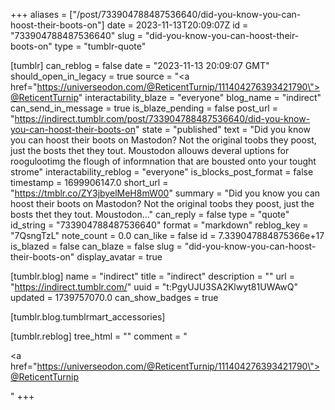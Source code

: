 +++
aliases = ["/post/733904788487536640/did-you-know-you-can-hoost-their-boots-on"]
date = 2023-11-13T20:09:07Z
id = "733904788487536640"
slug = "did-you-know-you-can-hoost-their-boots-on"
type = "tumblr-quote"

[tumblr]
can_reblog = false
date = "2023-11-13 20:09:07 GMT"
should_open_in_legacy = true
source = "<a href=\"https://universeodon.com/@ReticentTurnip/111404276393421790\">@ReticentTurnip</a>"
interactability_blaze = "everyone"
blog_name = "indirect"
can_send_in_message = true
is_blaze_pending = false
post_url = "https://indirect.tumblr.com/post/733904788487536640/did-you-know-you-can-hoost-their-boots-on"
state = "published"
text = "Did you know you can hoost their boots on Mastodon? Not the original toobs they poost, just the bosts thet they tout. Moustodon allouws deveral uptions for roogulootimg the flough of informnation that are bousted onto your tought strome"
interactability_reblog = "everyone"
is_blocks_post_format = false
timestamp = 1699906147.0
short_url = "https://tmblr.co/ZY3jbyelMeH8mW00"
summary = "Did you know you can hoost their boots on Mastodon? Not the original toobs they poost, just the bosts thet they tout. Moustodon..."
can_reply = false
type = "quote"
id_string = "733904788487536640"
format = "markdown"
reblog_key = "7QsngTzL"
note_count = 0.0
can_like = false
id = 7.339047884875366e+17
is_blazed = false
can_blaze = false
slug = "did-you-know-you-can-hoost-their-boots-on"
display_avatar = true

[tumblr.blog]
name = "indirect"
title = "indirect"
description = ""
url = "https://indirect.tumblr.com/"
uuid = "t:PgyUJU3SA2Klwyt81UWAwQ"
updated = 1739757070.0
can_show_badges = true

[tumblr.blog.tumblrmart_accessories]

[tumblr.reblog]
tree_html = ""
comment = "<p><a href=\"https://universeodon.com/@ReticentTurnip/111404276393421790\">@ReticentTurnip</a></p>"
+++
